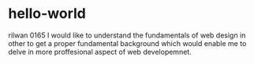 # hello-world
rilwan 0165
I would like to understand the fundamentals of web design in other to get a proper fundamental background which would enable me to delve in more proffesional aspect of web developemnet.
